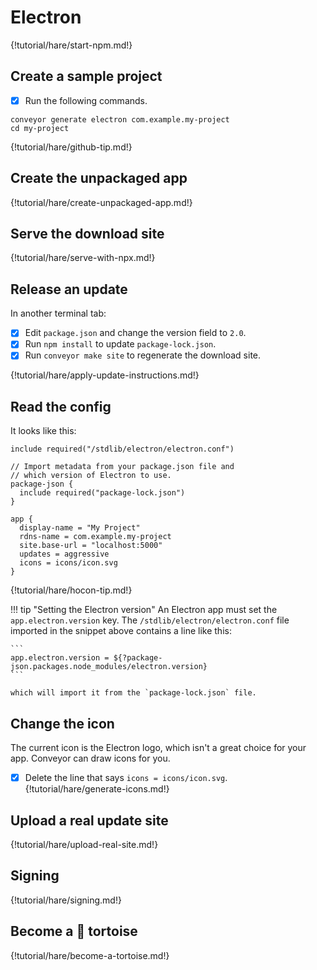 # Electron

{!tutorial/hare/start-npm.md!}

## Create a sample project

* [x] Run the following commands.

```shell
conveyor generate electron com.example.my-project
cd my-project
```

{!tutorial/hare/github-tip.md!}

## Create the unpackaged app

{!tutorial/hare/create-unpackaged-app.md!}

## Serve the download site

{!tutorial/hare/serve-with-npx.md!}

## Release an update

In another terminal tab:

* [x] Edit `package.json` and change the version field to `2.0`.
* [x] Run `npm install` to update `package-lock.json`.
* [x] Run `conveyor make site` to regenerate the download site.

{!tutorial/hare/apply-update-instructions.md!}

## Read the config

It looks like this:

```
include required("/stdlib/electron/electron.conf")

// Import metadata from your package.json file and 
// which version of Electron to use.
package-json {
  include required("package-lock.json")
}

app {
  display-name = "My Project"
  rdns-name = com.example.my-project
  site.base-url = "localhost:5000"
  updates = aggressive
  icons = icons/icon.svg
}
```

{!tutorial/hare/hocon-tip.md!}

!!! tip "Setting the Electron version"
    An Electron app must set the `app.electron.version` key. The `/stdlib/electron/electron.conf` file imported in the snippet above contains a line
    like this: 

    ```
    app.electron.version = ${?package-json.packages.node_modules/electron.version}
    ```

    which will import it from the `package-lock.json` file.

## Change the icon

The current icon is the Electron logo, which isn't a great choice for your app. Conveyor can draw icons for you.

* [x] Delete the line that says `icons = icons/icon.svg`.
{!tutorial/hare/generate-icons.md!}

## Upload a real update site

{!tutorial/hare/upload-real-site.md!}

## Signing

{!tutorial/hare/signing.md!}

## Become a 🐢 tortoise

{!tutorial/hare/become-a-tortoise.md!}

<script>var tutorialSection = 100;</script>
